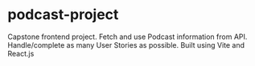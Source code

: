 # podcast-project
 Capstone frontend project. Fetch and use Podcast information from API. Handle/complete as many User Stories as possible. Built using Vite and React.js
